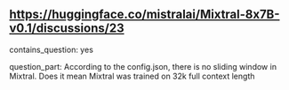 ## https://huggingface.co/mistralai/Mixtral-8x7B-v0.1/discussions/23

contains_question: yes

question_part: According to the config.json, there is no sliding window in Mixtral. Does it mean Mixtral was trained on 32k full context length